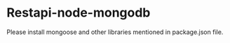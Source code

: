 # Restapi-node-mongodb

Please install mongoose and other libraries mentioned in package.json file.
